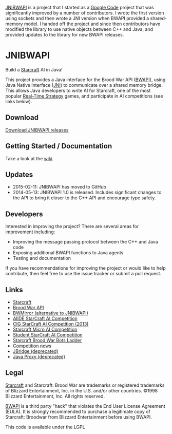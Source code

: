 [JNIBWAPI](https://github.com/JNIBWAPI/JNIBWAPI) is a project that I started as a [Google Code](https://code.google.com/archive/p/jnibwapi/) project that was significantly improved by a number of contributors. I wrote the first version using sockets and then wrote a JNI version when BWAPI provided a shared-memory model. I handed off the project and since then contributors have modified the library to use native objects between C++ and Java, and provided updates to the library for new BWAPI releases. 

# JNIBWAPI

Build a [Starcraft](http://us.blizzard.com/en-us/games/sc/) AI in Java!

This project provides a Java interface for the Brood War API ([BWAPI](http://bwapi.github.io/)), using Java Native Interface ([JNI](https://en.wikipedia.org/wiki/Java_Native_Interface)) to communicate over a shared memory bridge. This allows Java developers to write AI for Starcraft, one of the most popular [Real-Time Strategy](https://en.wikipedia.org/wiki/Real-time_strategy) games, and participate in AI competitions (see links below).

## Download

[Download JNIBWAPI releases](https://github.com/JNIBWAPI/JNIBWAPI/releases)

## Getting Started / Documentation

Take a look at the [wiki](https://github.com/JNIBWAPI/JNIBWAPI/wiki).

## Updates

* 2015-02-11: JNIBWAPI has moved to GitHub
* 2014-05-13: JNIBWAPI 1.0 is released. Includes significant changes to the API to bring it closer to the C++ API and encourage type safety.

## Developers

Interested in improving the project? There are several areas for improvement including:

* Improving the message passing protocol between the C++ and Java code
* Exposing additional BWAPI functions to Java agents
* Testing and documentation 

If you have recommendations for improving the project or would like to help contribute, then feel free to use the issue tracker or submit a pull request.

## Links

* [Starcraft](http://us.blizzard.com/en-us/games/sc/)
* [Brood War API](https://bwapi.github.io/)
* [BWMirror (alternative to JNIBWAPI)](http://bwmirror.jurenka.sk/)
* [AIIDE StarCraft AI Competition](http://www.starcraftaicompetition.com/)
* [CIG StarCraft AI Competition (2013)](http://ls11-www.cs.uni-dortmund.de/rts-competition/starcraft-cig2013)
* [Starcraft Micro AI Competition](http://scmai.hackcraft.sk/)
* [Student StarCraft AI Competition](http://www.sscaitournament.com/)
* [Starcraft Brood War Bots Ladder](http://bots-stats.krasi0.com/)
* [Competition news](https://twitter.com/StarCraftAIComp)
* [JBridge (deprecated)](https://code.google.com/p/bwapi-jbridge/)
* [Java Proxy (deprecated)](https://code.google.com/p/bwapi-proxy/)

## Legal

[Starcraft](http://us.blizzard.com/en-us/games/sc/) and  Starcraft: Brood War are trademarks or registered trademarks of Blizzard Entertainment, Inc. in the U.S. and/or other countries. ©1998 Blizzard Entertainment, Inc. All rights reserved.

[BWAPI](https://bwapi.github.io/) is a third party "hack" that violates the End User License Agreement (EULA). It is strongly recommended to purchase a legitimate copy of Starcraft: Broodwar from Blizzard Entertainment before using BWAPI. 

This code is available under the LGPL
